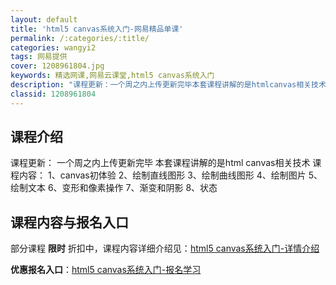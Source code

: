 ```yaml
---
layout: default
title: 'html5 canvas系统入门-网易精品单课'
permalink: /:categories/:title/
categories: wangyi2
tags: 网易提供
cover: 1208961804.jpg
keywords: 精选网课,网易云课堂,html5 canvas系统入门
description: "课程更新：一个周之内上传更新完毕本套课程讲解的是htmlcanvas相关技术课程内容：1、canvas初体验2、绘制直线图形3、绘制曲线图形4、绘制图片5、绘制文本6、变形和像素操作7、渐变"
classid: 1208961804
---
```


## 课程介绍

课程更新： 一个周之内上传更新完毕
本套课程讲解的是html canvas相关技术
课程内容：
1、canvas初体验
2、绘制直线图形
3、绘制曲线图形
4、绘制图片
5、绘制文本
6、变形和像素操作
7、渐变和阴影
8、状态

## 课程内容与报名入口

部分课程 **限时** 折扣中，课程内容详细介绍见：[html5 canvas系统入门-详情介绍](https://study.163.com/course/introduction/1208961804.htm?share=1&shareId=1025206652&utm_campaign=share&utm_medium=iphoneShare&utm_source=&utm_u=1025206652)

**优惠报名入口**：[html5 canvas系统入门-报名学习](https://study.163.com/course/introduction/1208961804.htm?share=1&shareId=1025206652&utm_campaign=share&utm_medium=iphoneShare&utm_source=&utm_u=1025206652)

